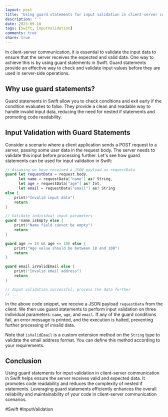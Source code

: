 ```yaml
---
layout: post
title: "Using guard statements for input validation in client-server communication in Swift"
description: " "
date: 2023-09-18
tags: [Swift, InputValidation]
comments: true
share: true
---
```


In client-server communication, it is essential to validate the input data to ensure that the server receives the expected and valid data. One way to achieve this is by using guard statements in Swift. Guard statements provide an effective way to check and validate input values before they are used in server-side operations.

## Why use guard statements?

Guard statements in Swift allow you to check conditions and exit early if the condition evaluates to false. They provide a clean and readable way to handle invalid input data, reducing the need for nested if statements and promoting code readability.

## Input Validation with Guard Statements

Consider a scenario where a client application sends a POST request to a server, passing some user data in the request body. The server needs to validate this input before processing further. Let's see how guard statements can be used for input validation in Swift:

```swift
// Assuming we have received a JSON payload as requestData
guard let requestData = request.body,
      let name = requestData["name"] as? String,
      let age = requestData["age"] as? Int,
      let email = requestData["email"] as? String 
else {
    print("Invalid input data")
    return
}

// Validate individual input parameters
guard !name.isEmpty else {
    print("Name field cannot be empty")
    return
}

guard age >= 18 && age <= 100 else {
    print("Age value should be between 18 and 100")
    return
}

guard email.isValidEmail else {
    print("Invalid email address")
    return
}

// Input validation successful, process the data further
// ...
```

In the above code snippet, we receive a JSON payload `requestData` from the client. We then use guard statements to perform input validation on three individual parameters: `name`, `age`, and `email`. If any of the guard conditions fail, an error message is printed, and the execution is halted, preventing further processing of invalid data.

Note that `isValidEmail` is a custom extension method on the `String` type to validate the email address format. You can define this method according to your requirements.

## Conclusion

Using guard statements for input validation in client-server communication in Swift helps ensure the server receives valid and expected data. It promotes code readability and reduces the complexity of nested if statements. Leveraging guard statements efficiently enhances the overall reliability and maintainability of your code in client-server communication scenarios.

#Swift #InputValidation